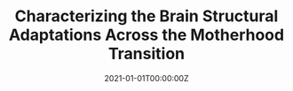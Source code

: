 ---
title: "Characterizing the Brain Structural Adaptations Across the Motherhood Transition"
authors:
- Magdalena Martínez García
- María Paternina Die
- Manuel Desco
- Óscar Vilarroya
- Susana Carmona
date: "2021-01-01T00:00:00Z"
doi: ""
publishDate: "2021-01-01T00:00:00Z"
publication_types: ["2"]
publication: "In *Frontiers in Global Womens Health*"
tags:
- Maternidad
featured: true
links:
- name: Enlace al artículo
  url: https://www.frontiersin.org/articles/10.3389/fgwh.2021.742775/full
---